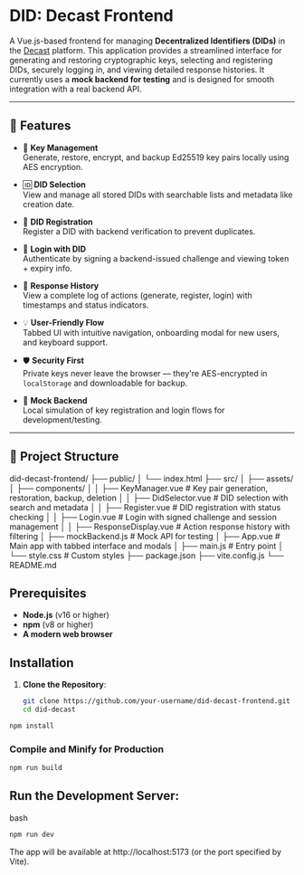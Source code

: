# DID: Decast Frontend

A Vue.js-based frontend for managing **Decentralized Identifiers (DIDs)** in the [Decast](https://decast.live) platform. This application provides a streamlined interface for generating and restoring cryptographic keys, selecting and registering DIDs, securely logging in, and viewing detailed response histories. It currently uses a **mock backend for testing** and is designed for smooth integration with a real backend API.

---

## 🚀 Features

- 🔐 **Key Management**  
  Generate, restore, encrypt, and backup Ed25519 key pairs locally using AES encryption.
  
- 🆔 **DID Selection**  
  View and manage all stored DIDs with searchable lists and metadata like creation date.

- 📝 **DID Registration**  
  Register a DID with backend verification to prevent duplicates.

- 🔑 **Login with DID**  
  Authenticate by signing a backend-issued challenge and viewing token + expiry info.

- 📜 **Response History**  
  View a complete log of actions (generate, register, login) with timestamps and status indicators.

- 💡 **User-Friendly Flow**  
  Tabbed UI with intuitive navigation, onboarding modal for new users, and keyboard support.

- 🛡️ **Security First**  
  Private keys never leave the browser — they're AES-encrypted in `localStorage` and downloadable for backup.

- 🧪 **Mock Backend**  
  Local simulation of key registration and login flows for development/testing.

---

## 📁 Project Structure

did-decast-frontend/
├── public/
│   └── index.html
├── src/
│   ├── assets/
│   ├── components/
│   │   ├── KeyManager.vue      # Key pair generation, restoration, backup, deletion
│   │   ├── DidSelector.vue     # DID selection with search and metadata
│   │   ├── Register.vue        # DID registration with status checking
│   │   ├── Login.vue           # Login with signed challenge and session management
│   │   ├── ResponseDisplay.vue  # Action response history with filtering
│   ├── mockBackend.js          # Mock API for testing
│   ├── App.vue                 # Main app with tabbed interface and modals
│   ├── main.js                 # Entry point
│   └── style.css               # Custom styles
├── package.json
├── vite.config.js
└── README.md


## Prerequisites

- **Node.js** (v16 or higher)
- **npm** (v8 or higher)
- **A modern web browser**

## Installation

1. **Clone the Repository**:
   ```bash
   git clone https://github.com/your-username/did-decast-frontend.git
   cd did-decast

```sh
npm install
```

### Compile and Minify for Production

```sh
npm run build
```

## Run the Development Server:
bash

```sh
npm run dev
```

The app will be available at http://localhost:5173 (or the port specified by Vite).

